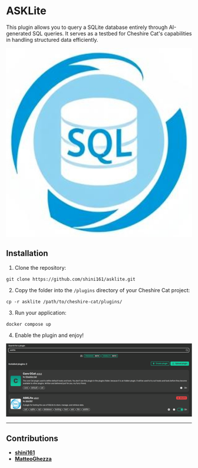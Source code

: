 # ASKLite

This plugin allows you to query a SQLite database entirely through AI-generated SQL queries. 
It serves as a testbed for Cheshire Cat's capabilities in handling structured data efficiently.

<p align="center">
  <img src="https://raw.githubusercontent.com/shini161/asklite/f85bef7c53dcf914869c002df92c5530f18d7cdb/assets/thumb.jpeg" 
       style="height: 512px; width: auto;">
</p>

## Installation

1. Clone the repository:
```Shell
git clone https://github.com/shini161/asklite.git
```

2. Copy the folder into the `/plugins` directory of your Cheshire Cat project:
```Shell
cp -r asklite /path/to/cheshire-cat/plugins/
```

3. Run your application:
```Shell
docker compose up
```

4. Enable the plugin and enjoy!
<img src="https://raw.githubusercontent.com/shini161/asklite/bd090e4e54c338ea7fd85763aa96725ad422eeae/assets/enable_plugin_screen.png">

---

## Contributions

- **[shini161](https://github.com/shini161)**
- **[MatteoGhezza](https://github.com/MatteoGheza)**